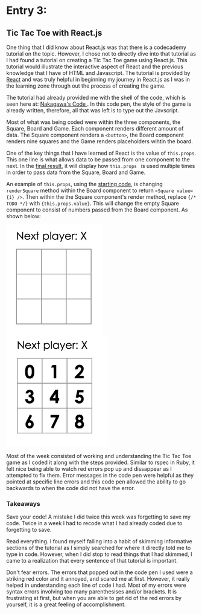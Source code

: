 # Entry 3:
## Tic Tac Toe with React.js
One thing that I did know about React.js was that there is a codecademy tutorial on the topic. However, I chose not to directly dive into that tutorial as I had found a tutorial on creating a Tic Tac Toe game using React.js. This tutorial would illustrate the interactive aspect of React and the previous knowledge that I have of HTML and Javascript. The tutorial is provided by [React](https://facebook.github.io/react/tutorial/tutorial.html) and was truly helpful in beginning my journey in React.js as I was in the learning zone through out the process of creating the game.

The tutorial had already provided me with the shell of the code, which is seen here at: [Nakagawa's Code ](https://codepen.io/ericnakagawa/pen/vXpjwZ?editors=0010). In this code pen, the style of the game is already written, therefore, all that was left is to type out the Javscript.

Most of what was being coded were within the three components, the Square, Board and Game. Each component renders different amount of data. The Square component renders a ```<button>```, the Board component renders nine squares and the Game renders placeholders wihtin the board.

One of the key things that I have learned of React is the value of ```this.props```. This one line is what allows data to be passed from one component to the next. In the [final result](https://codepen.io/ericnakagawa/pen/ALxakj), it will display how ```this.props ``` is used multiple times in order to pass data from the Square, Board and Game.

An example of ```this.props```, using the [starting code](https://codepen.io/ericnakagawa/pen/vXpjwZ?editors=0010), is changing ```renderSquare``` method within the Board component to return ```<Square value={i} />```. Then within the the Square component's render method, replace ```{/* TODO */}``` with ```{this.props.value}```.
This will change the empty Square component to consist of numbers passed from the Board component. As shown below:


<img src="../imgs/tictac-empty.png"/>
<img src="../imgs/tictac-numbers.png"/>

Most of the week consisted of working and understanding the Tic Tac Toe game as I coded it along with the steps provided. Similar to rspec in Ruby, it felt nice being able to watch red errors pop up and dissappear as I attempted to fix them. Error messages in the code pen were helpful as they pointed at specific line errors and this code pen allowed the ability to go backwards to when the code did not have the error.

### Takeaways
Save your code! A mistake I did twice this week was forgetting to save my code. Twice in a week I had to recode what I had already coded due to forgetting to save.

Read everything. I found myself falling into a habit of skimming informative sections of the tutorial as I simply searched for where it directly told me to type in code. However, when I did stop to read things that I had skimmed, I came to a realization that every sentence of that tutorial is important.

Don't fear errors. The errors that popped out in the code pen I used were a striking red color and it annoyed, and scared me at first. However, it really helped in understanding each line of code I had. Most of my errors were syntax errors involving too many parenthesises and/or brackets. It is frustrating at first, but when you are able to get rid of the red errors by yourself, it is a great feeling of accomplishment.